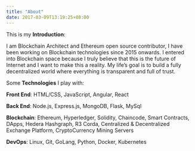 ```yaml
---
title: "About"
date: 2017-03-09T13:19:25+08:00
---
```


This is my **Introduction**:

I am Blockchain Architect and Ethereum open source contributor, I have been working on Blockchain technologies since 2015 onwards. I entered into Blockchain space because I truly believe that this is the future of Internet and I want to make this a reality. My life’s goal is to build a fully decentralized world where everything is transparent and full of trust.

Some **Technologies** I play with:

**Front End**: HTML/CSS, JavaScript, Angular, React

**Back End**: Node.js, Express.js, MongoDB, Flask, MySql

**Blockchain**: Ethereum, Hyperledger, Solidity, Chaincode, Smart Contracts, DApps, Hedera Hashgraph, R3 Corda, Centralized & Decentralized Exchange Platform, CryptoCurrency Mining Servers

**DevOps**: Linux, Git, GoLang, Python, Docker, Kubernetes

